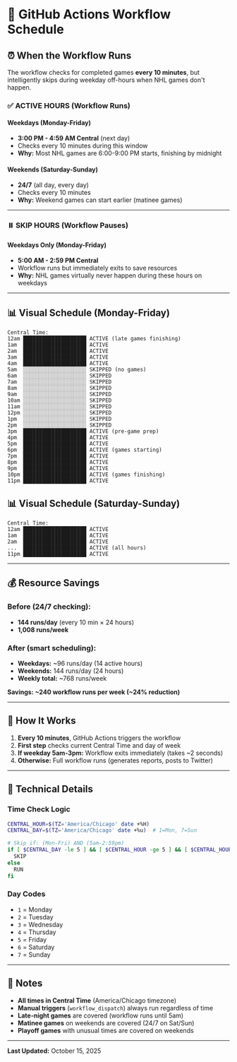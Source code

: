 # 📅 GitHub Actions Workflow Schedule

## ⏰ When the Workflow Runs

The workflow checks for completed games **every 10 minutes**, but intelligently skips during weekday off-hours when NHL games don't happen.

### ✅ **ACTIVE HOURS** (Workflow Runs)

#### Weekdays (Monday-Friday)
- **3:00 PM - 4:59 AM Central** (next day)
- Checks every 10 minutes during this window
- **Why:** Most NHL games are 6:00-9:00 PM starts, finishing by midnight

#### Weekends (Saturday-Sunday)
- **24/7** (all day, every day)
- Checks every 10 minutes
- **Why:** Weekend games can start earlier (matinee games)

---

### ⏸️ **SKIP HOURS** (Workflow Pauses)

#### Weekdays Only (Monday-Friday)
- **5:00 AM - 2:59 PM Central**
- Workflow runs but immediately exits to save resources
- **Why:** NHL games virtually never happen during these hours on weekdays

---

## 📊 Visual Schedule (Monday-Friday)

```
Central Time:
12am ████████████████████ ACTIVE (late games finishing)
1am  ████████████████████ ACTIVE
2am  ████████████████████ ACTIVE
3am  ████████████████████ ACTIVE
4am  ████████████████████ ACTIVE
5am  ░░░░░░░░░░░░░░░░░░░░ SKIPPED (no games)
6am  ░░░░░░░░░░░░░░░░░░░░ SKIPPED
7am  ░░░░░░░░░░░░░░░░░░░░ SKIPPED
8am  ░░░░░░░░░░░░░░░░░░░░ SKIPPED
9am  ░░░░░░░░░░░░░░░░░░░░ SKIPPED
10am ░░░░░░░░░░░░░░░░░░░░ SKIPPED
11am ░░░░░░░░░░░░░░░░░░░░ SKIPPED
12pm ░░░░░░░░░░░░░░░░░░░░ SKIPPED
1pm  ░░░░░░░░░░░░░░░░░░░░ SKIPPED
2pm  ░░░░░░░░░░░░░░░░░░░░ SKIPPED
3pm  ████████████████████ ACTIVE (pre-game prep)
4pm  ████████████████████ ACTIVE
5pm  ████████████████████ ACTIVE
6pm  ████████████████████ ACTIVE (games starting)
7pm  ████████████████████ ACTIVE
8pm  ████████████████████ ACTIVE
9pm  ████████████████████ ACTIVE
10pm ████████████████████ ACTIVE (games finishing)
11pm ████████████████████ ACTIVE
```

## 📊 Visual Schedule (Saturday-Sunday)

```
Central Time:
12am ████████████████████ ACTIVE
1am  ████████████████████ ACTIVE
2am  ████████████████████ ACTIVE
...  ████████████████████ ACTIVE (all hours)
11pm ████████████████████ ACTIVE
```

---

## 💰 Resource Savings

### Before (24/7 checking):
- **144 runs/day** (every 10 min × 24 hours)
- **1,008 runs/week**

### After (smart scheduling):
- **Weekdays:** ~96 runs/day (14 active hours)
- **Weekends:** 144 runs/day (24 hours)
- **Weekly total:** ~768 runs/week

**Savings: ~240 workflow runs per week (~24% reduction)**

---

## 🧪 How It Works

1. **Every 10 minutes**, GitHub Actions triggers the workflow
2. **First step** checks current Central Time and day of week
3. **If weekday 5am-3pm:** Workflow exits immediately (takes ~2 seconds)
4. **Otherwise:** Full workflow runs (generates reports, posts to Twitter)

---

## 🔧 Technical Details

### Time Check Logic
```bash
CENTRAL_HOUR=$(TZ='America/Chicago' date +%H)
CENTRAL_DAY=$(TZ='America/Chicago' date +%u)  # 1=Mon, 7=Sun

# Skip if: (Mon-Fri) AND (5am-2:59pm)
if [ $CENTRAL_DAY -le 5 ] && [ $CENTRAL_HOUR -ge 5 ] && [ $CENTRAL_HOUR -lt 15 ]; then
  SKIP
else
  RUN
fi
```

### Day Codes
- `1` = Monday
- `2` = Tuesday
- `3` = Wednesday
- `4` = Thursday
- `5` = Friday
- `6` = Saturday
- `7` = Sunday

---

## 📝 Notes

- **All times in Central Time** (America/Chicago timezone)
- **Manual triggers** (`workflow_dispatch`) always run regardless of time
- **Late-night games** are covered (workflow runs until 5am)
- **Matinee games** on weekends are covered (24/7 on Sat/Sun)
- **Playoff games** with unusual times are covered on weekends

---

**Last Updated:** October 15, 2025
